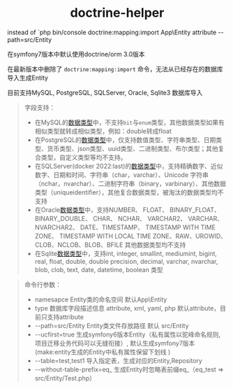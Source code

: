 # <center>doctrine-helper</center>
instead of `php bin/console doctrine:mapping:import App\\Entity attribute --path=src/Entity

在symfony7版本中默认使用doctrine/orm 3.0版本

在最新版本中删除了 `doctrine:mapping:import` 命令，无法从已经存在的数据库导入生成Entity

目前支持MySQL, PostgreSQL, SQLServer, Oracle, Sqlite3 数据库导入

> 字段支持：
>* 在MySQL的[数据类型](https://dev.mysql.com/doc/refman/8.3/en/data-types.html "数据类型")中，不支持`bit`与`enum`类型，其他数据类型如果有相似类型就转成相似类型，例如：double转成float
>* 在PostgreSQL的[数据类型](http://www.postgres.cn/docs/14/datatype.html)中，仅支持数值类型、字符串类型、日期类型、货币类型、json类型、uuid类型、二进制类型、布尔类型；其他复合类型，自定义类型等均不支持。
>* 在SQLServer(docker 2022:last)的[数据类型](https://learn.microsoft.com/zh-cn/sql/t-sql/data-types/data-types-transact-sql?view=sql-server-ver16)中，支持精确数字、近似数字、日期和时间、字符串（char，varchar）、Unicode 字符串（nchar，nvarchar）、二进制字符串（binary，varbinary）、其他数据类型（uniqueidentifier），其他复合数据类型，被淘汰的数据类型均不支持
>* 在Oracle[数据类型](https://docs.oracle.com/en/database/oracle/oracle-database/18/sqlrf/Data-Types.html#GUID-7B72E154-677A-4342-A1EA-C74C1EA928E6)中，支持NUMBER、 FLOAT、 BINARY_FLOAT、 BINARY_DOUBLE、 CHAR、 NCHAR、 VARCHAR2、 VARCHAR、 NVARCHAR2、 DATE、TIMESTAMP、 TIMESTAMP WITH TIME ZONE、 TIMESTAMP WITH LOCAL TIME ZONE、RAW、UROWID、CLOB、NCLOB、BLOB、BFILE 其他数据类型均不支持
>* 在Sqlite[数据类型](https://www.runoob.com/sqlite/sqlite-data-types.html)中，支持int, integer, smallint, mediumint, bigint, real, float, double, double precision, decimal, varchar, nvarchar, blob, clob, text, date, datetime, boolean 类型

>命令行参数：
>* namesapce Entity类的命名空间 默认App\Entity
>* type 数据库字段描述信息 attribute, xml, yaml, php 默认attribute，目前只支持attribute
>* --path=src/Entity Entity类文件存放路径 默认 src/Entity
>* --ucfirst=true 生成symfony6版本Entity（私有属性以驼峰命名规则, 项目迁移业务代码可以无缝衔接）, 默认生成symfony7版本(make:entity生成的Entity中私有属性保留下划线 )
>* --table=test,test1 导入指定表，生成对应的Entity,Repository
>* --without-table-prefix=eq_ 生成Entity时忽略表前缀eq_（eq_test => src/Entity/Test.php）

